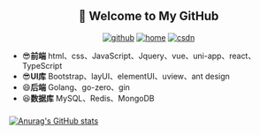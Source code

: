 <h2 align="center">👋 Welcome to My GitHub</h2>
<p align="center">
  <a href="https://github.com/smart33690/"><img src="https://img.shields.io/badge/GitHub-24292e" alt="github"></a>
  <a href="https://maxiaozhai.com/"><img src="https://img.shields.io/badge/home-1-orange" alt="home"></a>
  <a href="https://mayongxing.blog.csdn.net/"><img src="https://img.shields.io/badge/CSDN-cf000e" alt="csdn"></a>
</p>


<!--<img align='right' src="https://cdn.jsdelivr.net/gh/eternidad33/picbed/img/883711.jpg" width="230">-->

- 😎**前端** html、css、JavaScript、Jquery、vue、uni-app、react、TypeScript
- 😎**UI库** Bootstrap、layUI、elementUI、uview、ant design
- 😄**后端** Golang、go-zero、gin
- 😆**数据库** MySQL、Redis、MongoDB

###

[![Anurag's GitHub stats](https://github-readme-stats.vercel.app/api?username=yh-zero)](https://github-readme-stats.vercel.app/api?username=yh-zero)
